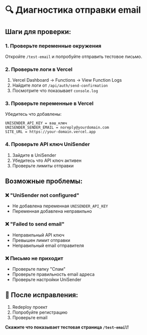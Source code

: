 # 🔍 Диагностика отправки email

## Шаги для проверки:

### 1. Проверьте переменные окружения
Откройте `/test-email` и попробуйте отправить тестовое письмо.

### 2. Проверьте логи в Vercel
1. Vercel Dashboard → Functions → View Function Logs
2. Найдите логи от `/api/auth/send-confirmation`
3. Посмотрите что показывает `console.log`

### 3. Проверьте переменные в Vercel
Убедитесь что добавлены:
```
UNISENDER_API_KEY = ваш_ключ
UNISENDER_SENDER_EMAIL = noreply@yourdomain.com
SITE_URL = https://your-domain.vercel.app
```

### 4. Проверьте API ключ UniSender
1. Зайдите в UniSender
2. Убедитесь что API ключ активен
3. Проверьте лимиты отправки

## Возможные проблемы:

### ❌ "UniSender not configured"
- Не добавлена переменная `UNISENDER_API_KEY`
- Переменная добавлена неправильно

### ❌ "Failed to send email"
- Неправильный API ключ
- Превышен лимит отправки
- Неправильный email отправителя

### ❌ Письмо не приходит
- Проверьте папку "Спам"
- Проверьте правильность email адреса
- Проверьте настройки UniSender

## 🚀 После исправления:
1. Redeploy проект
2. Попробуйте регистрацию
3. Проверьте email

**Скажите что показывает тестовая страница `/test-email`!**

